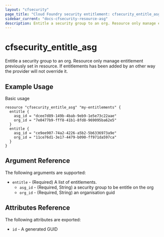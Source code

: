 ```yaml
---
layout: "cfsecurity"
page_title: "Cloud Foundry security entitlement: cfsecurity_entitle_asg"
sidebar_current: "docs-cfsecurity-resource-asg"
description: Entitle a security group to an org. Resource only manage entitlement previously set in resource. If entitlements has been added by an other way the provider will not override it.
---
```


# cfsecurity\_entitle\_asg

Entitle a security group to an org. Resource only manage entitlement previously set in resource. If entitlements has been added by an other way the provider will not override it.

## Example Usage

Basic usage

```hcl
resource "cfsecurity_entitle_asg" "my-entitlements" {
  entitle {
    asg_id = "dcee7d89-149b-4bab-9eb9-1e5e73c22aae"
    org_id = "7e0477b9-fff8-41b1-8fd8-969095ba62e5"
  }
  entitle {
    asg_id = "ce9ee907-74a2-4226-a5b2-5b6336973a9e"
    org_id = "11ce76d1-3e17-4479-b090-ff971da597ca"
  }
}
```

## Argument Reference

The following arguments are supported:

* `entitle` - (Required) A list of entitlements.
    - `asg_id` - (Required, String) a security group to be entitle on the org
    - `org_id` - (Required, String) an organisation guid

## Attributes Reference

The following attributes are exported:

* `id` - A generated GUID
